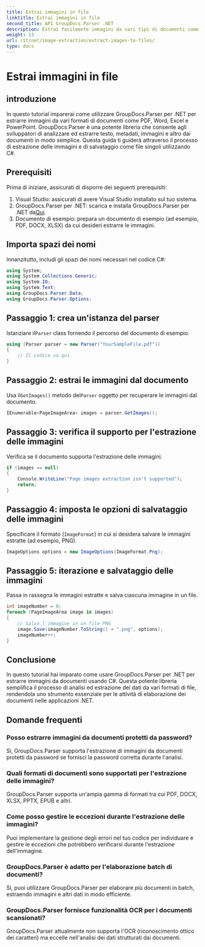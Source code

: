 ```yaml
---
title: Estrai immagini in file
linktitle: Estrai immagini in file
second_title: API GroupDocs.Parser .NET
description: Estrai facilmente immagini da vari tipi di documenti come PDF e DOCX utilizzando GroupDocs.Parser per .NET. Semplifica le attività di analisi dei documenti.
weight: 13
url: /it/net/image-extraction/extract-images-to-files/
type: docs
---
```

# Estrai immagini in file

## introduzione
In questo tutorial imparerai come utilizzare GroupDocs.Parser per .NET per estrarre immagini da vari formati di documenti come PDF, Word, Excel e PowerPoint. GroupDocs.Parser è una potente libreria che consente agli sviluppatori di analizzare ed estrarre testo, metadati, immagini e altro dai documenti in modo semplice. Questa guida ti guiderà attraverso il processo di estrazione delle immagini e di salvataggio come file singoli utilizzando C#.
## Prerequisiti
Prima di iniziare, assicurati di disporre dei seguenti prerequisiti:
1. Visual Studio: assicurati di avere Visual Studio installato sul tuo sistema.
2.  GroupDocs.Parser per .NET: scarica e installa GroupDocs.Parser per .NET da[Qui](https://releases.groupdocs.com/parser/net/).
3. Documento di esempio: prepara un documento di esempio (ad esempio, PDF, DOCX, XLSX) da cui desideri estrarre le immagini.

## Importa spazi dei nomi
Innanzitutto, includi gli spazi dei nomi necessari nel codice C#:
```csharp
using System;
using System.Collections.Generic;
using System.IO;
using System.Text;
using GroupDocs.Parser.Data;
using GroupDocs.Parser.Options;
```
## Passaggio 1: crea un'istanza del parser
 Istanziare il`Parser` class fornendo il percorso del documento di esempio.
```csharp
using (Parser parser = new Parser("YourSampleFile.pdf"))
{
    // Il codice va qui
}
```
## Passaggio 2: estrai le immagini dal documento
 Usa il`GetImages()` metodo del`Parser` oggetto per recuperare le immagini dal documento.
```csharp
IEnumerable<PageImageArea> images = parser.GetImages();
```
## Passaggio 3: verifica il supporto per l'estrazione delle immagini
Verifica se il documento supporta l'estrazione delle immagini.
```csharp
if (images == null)
{
    Console.WriteLine("Page images extraction isn't supported");
    return;
}
```
## Passaggio 4: imposta le opzioni di salvataggio delle immagini
Specificare il formato (`ImageFormat`) in cui si desidera salvare le immagini estratte (ad esempio, PNG).
```csharp
ImageOptions options = new ImageOptions(ImageFormat.Png);
```
## Passaggio 5: iterazione e salvataggio delle immagini
Passa in rassegna le immagini estratte e salva ciascuna immagine in un file.
```csharp
int imageNumber = 0;
foreach (PageImageArea image in images)
{
    // Salva l'immagine in un file PNG
    image.Save(imageNumber.ToString() + ".png", options);
    imageNumber++;
}
```

## Conclusione
In questo tutorial hai imparato come usare GroupDocs.Parser per .NET per estrarre immagini da documenti usando C#. Questa potente libreria semplifica il processo di analisi ed estrazione dei dati da vari formati di file, rendendola uno strumento essenziale per le attività di elaborazione dei documenti nelle applicazioni .NET.

## Domande frequenti
### Posso estrarre immagini da documenti protetti da password?
Sì, GroupDocs.Parser supporta l'estrazione di immagini da documenti protetti da password se fornisci la password corretta durante l'analisi.
### Quali formati di documenti sono supportati per l'estrazione delle immagini?
GroupDocs.Parser supporta un'ampia gamma di formati tra cui PDF, DOCX, XLSX, PPTX, EPUB e altri.
### Come posso gestire le eccezioni durante l'estrazione delle immagini?
Puoi implementare la gestione degli errori nel tuo codice per individuare e gestire le eccezioni che potrebbero verificarsi durante l'estrazione dell'immagine.
### GroupDocs.Parser è adatto per l'elaborazione batch di documenti?
Sì, puoi utilizzare GroupDocs.Parser per elaborare più documenti in batch, estraendo immagini e altri dati in modo efficiente.
### GroupDocs.Parser fornisce funzionalità OCR per i documenti scansionati?
GroupDocs.Parser attualmente non supporta l'OCR (riconoscimento ottico dei caratteri) ma eccelle nell'analisi dei dati strutturati dai documenti.